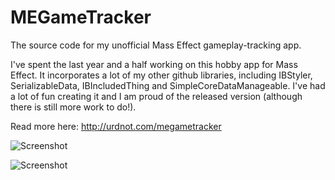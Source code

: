 # MEGameTracker
The source code for my unofficial Mass Effect gameplay-tracking app.

I've spent the last year and a half working on this hobby app for Mass Effect. It incorporates a lot of my other github libraries, including IBStyler, SerializableData, IBIncludedThing and SimpleCoreDataManageable. I've had a lot of fun creating it and I am proud of the released version (although there is still more work to do!).

Read more here: http://urdnot.com/megametracker

![Screenshot](http://urdnot.com/megametracker/images/2Shepard.jpg)

![Screenshot](http://urdnot.com/megametracker/images/3Maps.jpg)